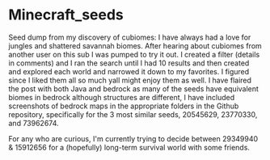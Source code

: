 # Minecraft_seeds
Seed dump from my discovery of cubiomes:
I have always had a love for jungles and shattered savannah biomes. After hearing about cubiomes from another user on this sub I was pumped to try it out. I created a filter (details in comments) and I ran the search until I had 10 results and then created and explored each world and narrowed it down to my favorites. I figured since I liked them all so much yall might enjoy them as well. I have flaired the post with both Java and bedrock as many of the seeds have equivalent biomes in bedrock although structures are different, I have included screenshots of bedrock maps in the appropriate folders in the Github repository, specifically for the 3 most similar seeds, 20545629, 23770330, and 73962674.

For any who are curious, I'm currently trying to decide between 29349940 & 15912656 for a (hopefully) long-term survival world with some friends.
